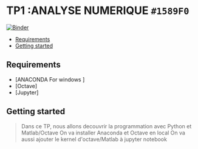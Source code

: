 # TP1 :ANALYSE NUMERIQUE `#1589F0`
[![Binder](https://mybinder.org/badge_logo.svg)](https://mybinder.org/v2/gh/islem-go/NUM_ANALYSIS/HEAD?labpath=TP1_E.ipynb)

<!-- START doctoc generated TOC please keep comment here to allow auto update -->
<!-- DON'T EDIT THIS SECTION, INSTEAD RE-RUN doctoc TO UPDATE -->


- [Requirements](#requirements)
- [Getting started](#getting-started)




<!-- END doctoc generated TOC please keep comment here to allow auto update -->

## Requirements
* [ANACONDA For windows ]
* [Octave]
* [Jupyter]

## Getting started 
> Dans ce TP, nous allons decouvrir la programmation avec Python et Matlab/Octave
> On va installer Anaconda et Octave en local
> On va aussi ajouter le kernel d'octave/Matlab à jupyter notebook









